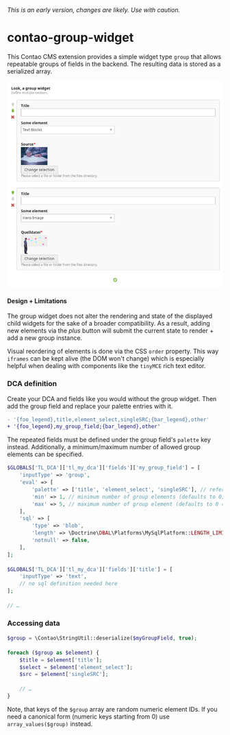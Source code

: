 *This is an early version, changes are likely. Use with caution.*

# contao-group-widget

This Contao CMS extension provides a simple widget type `group` that allows
repeatable groups of fields in the backend. The resulting data is stored
as a serialized array.

![](docs/group-widget.png)

#### Design + Limitations
The group widget does not alter the rendering and state of the displayed child
widgets for the sake of a broader compatibility. As a result, adding new
elements via the *plus* button will submit the current state to render + add a
new group instance.

Visual reordering of elements is done via the CSS `order` property. This way
`iframes` can be kept alive (the DOM won't change) which is especially helpful
when dealing with components like the `tinyMCE` rich text editor.

### DCA definition
Create your DCA and fields like you would without the group widget. Then add
the group field and replace your palette entries with it. 

```diff
- '{foo_legend},title,element_select,singleSRC;{bar_legend},other'
+ '{foo_legend},my_group_field;{bar_legend},other'
```

The repeated fields must be defined under the group field's `palette` key
instead. Additionally, a minimum/maximum number of allowed group elements can
be specified.

```php
$GLOBALS['TL_DCA']['tl_my_dca']['fields']['my_group_field'] = [
    'inputType' => 'group',
    'eval' => [
        'palette' => ['title', 'element_select', 'singleSRC'], // reference other fields from this DCA
        'min' => 1, // minimum number of group elements (defaults to 0) 
        'max' => 5, // maximum number of group element (defaults to 0 = no limit)
    ],
    'sql' => [
        'type' => 'blob',
        'length' => \Doctrine\DBAL\Platforms\MySqlPlatform::LENGTH_LIMIT_BLOB,
        'notnull' => false,
    ],
];

$GLOBALS['TL_DCA']['tl_my_dca']['fields']['title'] = [
    'inputType' => 'text',
    // no sql definition needed here
];

// …
```

### Accessing data
```php
$group = \Contao\StringUtil::deserialize($myGroupField, true);

foreach ($group as $element) {
    $title = $element['title'];
    $select = $element['element_select'];
    $src = $element['singleSRC'];
    
    // …
}
```
Note, that keys of the `$group` array are random numeric element IDs. If you
need a canonical form (numeric keys starting from 0) use `array_values($group)`
instead.
